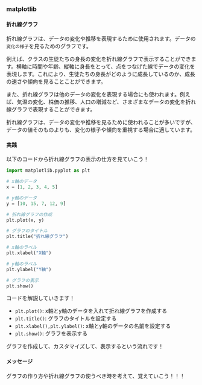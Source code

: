 ### matplotlib
#### 折れ線グラフ
折れ線グラフは、データの変化や推移を表現するために使用されます。データの```変化の様子```を見るためのグラフです。

例えば、クラスの生徒たちの身長の変化を折れ線グラフで表示することができます。横軸に時間や年齢、縦軸に身長をとって、点をつなげた線でデータの変化を表現します。これにより、生徒たちの身長がどのように成長しているのか、成長の速さや傾向を見ることことができます。

また、折れ線グラフは他のデータの変化を表現する場合にも使われます。例えば、気温の変化、株価の推移、人口の増減など、さまざまなデータの変化を折れ線グラフで表現することができます。

折れ線グラフは、データの変化や推移を見るために使われることが多いですが、データの値そのものよりも、変化の様子や傾向を重視する場合に適しています。

#### 実践
以下のコードから折れ線グラフの表示の仕方を見ていこう！
```python
import matplotlib.pyplot as plt

# x軸のデータ
x = [1, 2, 3, 4, 5]

# y軸のデータ
y = [10, 15, 7, 12, 9]

# 折れ線グラフの作成
plt.plot(x, y)

# グラフのタイトル
plt.title("折れ線グラフ")

# x軸のラベル
plt.xlabel("X軸")

# y軸のラベル
plt.ylabel("Y軸")

# グラフの表示
plt.show()
```

コードを解説していきます！

- ```plt.plot()```: x軸とy軸のデータを入れて折れ線グラフを作成する
- ```plt.title()```: グラフのタイトルを設定する
- ```plt.xlabel(),plt.ylabel()```: x軸とy軸のデータの名前を設定する
- ```plt.show()```: グラフを表示する

グラフを作成して、カスタマイズして、表示するという流れです！

#### メッセージ
グラフの作り方や折れ線グラフの使うべき時を考えて、覚えていこう！！！